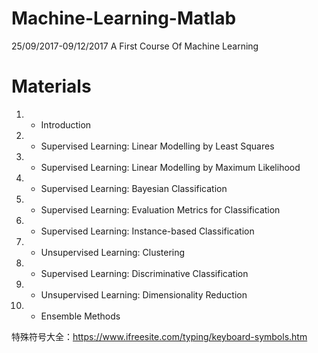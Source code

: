 # Machine-Learning-Matlab
25/09/2017-09/12/2017 A First Course Of Machine Learning

# Materials

1. - Introduction

2. - Supervised Learning: Linear Modelling by Least Squares 
3. - Supervised Learning: Linear Modelling by Maximum Likelihood
4. - Supervised Learning: Bayesian Classification

5. - Supervised Learning: Evaluation Metrics for Classification

6. - Supervised Learning: Instance-based Classification

7. - Unsupervised Learning: Clustering

8. - Supervised Learning: Discriminative Classification

9. - Unsupervised Learning: Dimensionality Reduction

10. - Ensemble Methods

特殊符号大全：https://www.ifreesite.com/typing/keyboard-symbols.htm
